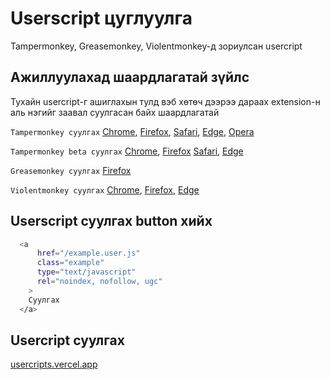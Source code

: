# Userscript цуглуулга

Tampermonkey, Greasemonkey, Violentmonkey-д зориулсан usercript

## Ажиллуулахад шаардлагатай зүйлс

Тухайн usercript-г ашиглахын тулд вэб хөтөч дээрээ дараах extension-н аль нэгийг заавал суулгасан байх шаардлагатай

`Tampermonkey суулгах`
[Chrome](https://chrome.google.com/webstore/detail/dhdgffkkebhmkfjojejmpbldmpobfkfo),
[Firefox](https://addons.mozilla.org/en-US/firefox/addon/tampermonkey/),
[Safari](https://apps.apple.com/us/app/tampermonkey/id1482490089),
[Edge](https://microsoftedge.microsoft.com/addons/detail/iikmkjmpaadaobahmlepeloendndfphd),
[Opera](https://addons.opera.com/en/extensions/details/tampermonkey-beta/)

`Tampermonkey beta суулгах`
[Chrome](https://chrome.google.com/webstore/detail/gcalenpjmijncebpfijmoaglllgpjagf),
[Firefox](https://firefox.tampermonkey.net/firefox-current-beta.xpi)
[Safari](https://data.tampermonkey.net/tampermonkey_latest.safariextz),
[Edge](https://microsoftedge.microsoft.com/addons/detail/fcmfnpggmnlmfebfghbfnillijihnkoh)

`Greasemonkey суулгах`
[Firefox](https://addons.mozilla.org/en-US/firefox/addon/greasemonkey/)

`Violentmonkey суулгах`
[Chrome](https://chrome.google.com/webstore/detail/violent-monkey/jinjaccalgkegednnccohejagnlnfdag),
[Firefox](https://addons.mozilla.org/firefox/addon/violentmonkey/),
[Edge](https://microsoftedge.microsoft.com/addons/detail/eeagobfjdenkkddmbclomhiblgggliao)

## Userscript суулгах button хийх

```bash
  <a
      href="/example.user.js"
      class="example"
      type="text/javascript"
      rel="noindex, nofollow, ugc"
    >
    Суулгах
  </a>
```

## Usercript суулгах

[usercripts.vercel.app](https://usercripts.vercel.app)
